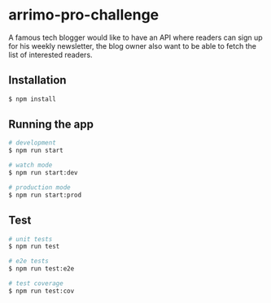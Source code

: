 # arrimo-pro-challenge
A famous tech blogger would like to have an API where readers can sign up for his weekly newsletter, the blog owner also want to be able to fetch the list of interested readers.

## Installation

```bash
$ npm install
```

## Running the app

```bash
# development
$ npm run start

# watch mode
$ npm run start:dev

# production mode
$ npm run start:prod
```

## Test

```bash
# unit tests
$ npm run test

# e2e tests
$ npm run test:e2e

# test coverage
$ npm run test:cov
```
